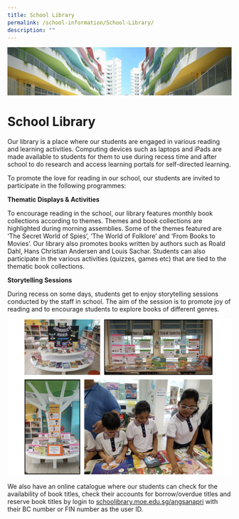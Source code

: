 ```yaml
---
title: School Library
permalink: /school-information/School-Library/
description: ""
---
```

![](/images/SchoolInformation.jpg)


School Library
==============

Our library is a place where our students are engaged in various reading and learning activities. Computing devices such as laptops and iPads are made available to students for them to use during recess time and after school to do research and access learning portals for self-directed learning.

To promote the love for reading in our school, our students are invited to participate in the following programmes:

<b>Thematic Displays & Activities</b>

To encourage reading in the school, our library features monthly book collections according to themes. Themes and book collections are highlighted during morning assemblies. Some of the themes featured are ‘The Secret World of Spies’, ‘The World of Folklore’ and ‘From Books to Movies’. Our library also promotes books written by authors such as Roald Dahl, Hans Christian Andersen and Louis Sachar. Students can also participate in the various activities (quizzes, games etc) that are tied to the thematic book collections.

<b>Storytelling Sessions</b>

During recess on some days, students get to enjoy storytelling sessions conducted by the staff in school. The aim of the session is to promote joy of reading and to encourage students to explore books of different genres.

![](/images/SchLib.png)

We also have an online catalogue where our students can check for the availability of book titles, check their accounts for borrow/overdue titles and reserve book titles by login to [schoolibrary.moe.edu.sg/angsanapri](http://schoolibrary.moe.edu.sg/angsanapri) with their BC number or FIN number as the user ID.